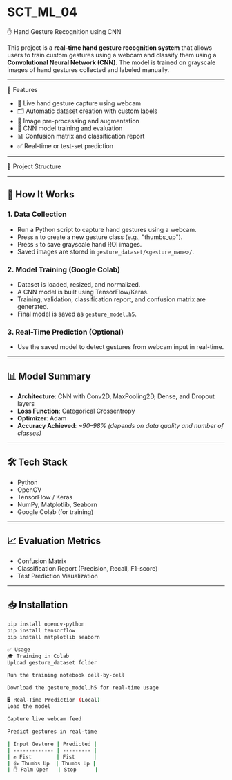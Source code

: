 # SCT_ML_04
 ✋ Hand Gesture Recognition using CNN

This project is a **real-time hand gesture recognition system** that allows users to train custom gestures using a webcam and classify them using a **Convolutional Neural Network (CNN)**. The model is trained on grayscale images of hand gestures collected and labeled manually.

---

📌 Features

- 📸 Live hand gesture capture using webcam
- 🗂️ Automatic dataset creation with custom labels
- 🎯 Image pre-processing and augmentation
- 🧠 CNN model training and evaluation
- 📊 Confusion matrix and classification report
- ✅ Real-time or test-set prediction

---

 📂 Project Structure

 
---

## 🚀 How It Works

### 1. Data Collection
- Run a Python script to capture hand gestures using a webcam.
- Press `n` to create a new gesture class (e.g., "thumbs_up").
- Press `s` to save grayscale hand ROI images.
- Saved images are stored in `gesture_dataset/<gesture_name>/`.

### 2. Model Training (Google Colab)
- Dataset is loaded, resized, and normalized.
- A CNN model is built using TensorFlow/Keras.
- Training, validation, classification report, and confusion matrix are generated.
- Final model is saved as `gesture_model.h5`.

### 3. Real-Time Prediction (Optional)
- Use the saved model to detect gestures from webcam input in real-time.

---

## 📊 Model Summary

- **Architecture**: CNN with Conv2D, MaxPooling2D, Dense, and Dropout layers
- **Loss Function**: Categorical Crossentropy
- **Optimizer**: Adam
- **Accuracy Achieved**: _~90–98% (depends on data quality and number of classes)_

---

## 🛠️ Tech Stack

- Python
- OpenCV
- TensorFlow / Keras
- NumPy, Matplotlib, Seaborn
- Google Colab (for training)

---

## 📈 Evaluation Metrics

- Confusion Matrix
- Classification Report (Precision, Recall, F1-score)
- Test Prediction Visualization

---

## 📥 Installation

```bash
pip install opencv-python
pip install tensorflow
pip install matplotlib seaborn

✅ Usage
🎓 Training in Colab
Upload gesture_dataset folder

Run the training notebook cell-by-cell

Download the gesture_model.h5 for real-time usage

🖥️ Real-Time Prediction (Local)
Load the model

Capture live webcam feed

Predict gestures in real-time

| Input Gesture | Predicted |
| ------------- | --------- |
| ✊ Fist        | Fist      |
| 👍 Thumbs Up  | Thumbs Up |
| ✋ Palm Open   | Stop      |



